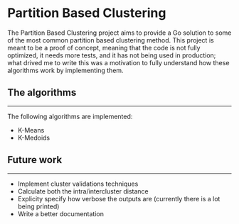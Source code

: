 # Partition Based Clustering

The Partition Based Clustering project aims to provide a Go solution to some of the most common
partition based clustering method. This project is meant to be a proof of concept, meaning that the
code is not fully optimized, it needs more tests, and it has not being used in production; what drived me
to write this was a motivation to fully understand how these algorithms work by implementing them.


## The algorithms
***
The following algorithms are implemented:

- K-Means
- K-Medoids

## Future work
***
- Implement cluster validations techniques
- Calculate both the intra/intercluster distance
- Explicity specify how verbose the outputs are (currently there is a lot being printed)
- Write a better documentation